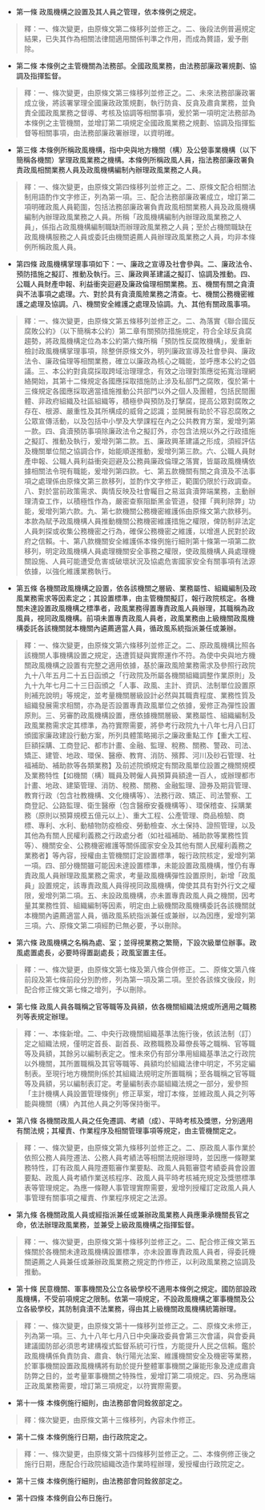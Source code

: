 * 第一條 政風機構之設置及其人員之管理，依本條例之規定。

> 釋：一、條次變更，由原條文第二條移列並修正之。二、後段法例普遍規定結果，已失其作為相關法律間適用關係判準之作用，而成為贅語，爰予刪除。

* 第二條 本條例之主管機關為法務部。全國政風業務，由法務部廉政署規劃、協調及指揮監督。

> 釋：一、條次變更，由原條文第三條移列並修正之。二、未來法務部廉政署成立後，將該署掌理全國廉政政策規劃，執行防貪、反貪及肅貪業務，並負責全國政風業務之督導、考核及協調等相關事項，爰於第一項明定法務部為本條例之主管機關，並增訂第二項規定全國政風業務之規劃、協調及指揮監督等相關事項，由法務部廉政署辦理，以資明確。

* 第三條 本條例所稱政風機構，指中央與地方機關（構）及公營事業機構（以下簡稱各機關）掌理政風業務之機構。本條例所稱政風人員，指法務部廉政署負責政風相關業務人員及政風機構編制內辦理政風業務之人員。

> 釋：一、條次變更，由原條文第四條移列並修正之。二、原條文配合相關法制用語酌作文字修正，列為第一項。三、配合法務部廉政署成立，增訂第二項明確政風人員範圍，包括法務部廉政署負責政風相關業務人員及政風機構編制內辦理政風業務之人員。所稱「政風機構編制內辦理政風業務之人員」，係指占政風機構編制職缺而辦理政風業務之人員；至於占機關職缺在政風機構服務之人員或委託由機關遴薦人員辦理政風業務之人員，均非本條例所稱政風人員。

* 第四條 政風機構掌理事項如下：一、廉政之宣導及社會參與。二、廉政法令、預防措施之擬訂、推動及執行。三、廉政興革建議之擬訂、協調及推動。四、公職人員財產申報、利益衝突迴避及廉政倫理相關業務。五、機關有關之貪瀆與不法事項之處理。六、對於具有貪瀆風險業務之清查。七、機關公務機密維護之處理及協調。八、機關安全維護之處理及協調。九、其他有關政風事項。

> 釋：一、條次變更，由原條文第五條移列並修正之。二、為落實《聯合國反腐敗公約》（以下簡稱本公約）第二章有關預防措施規定，符合全球反貪腐趨勢，將政風機構定位為本公約第六條所稱「預防性反腐敗機構」，爰重新檢討政風機構掌理事項，除整併原條文外，明列廉政宣導及社會參與、廉政法令、廉政倫理等相關業務，確立以廉政為核心之職能，並呼應本公約之倡議。三、本公約對貪腐採取跨域治理理念，有效之治理對策應從拓寬治理網絡開始，其第十二條規定各國應採取措施防止涉及私部門之腐敗，復於第十三條規定各國應採取適當措施推動公共部門以外之個人及團體，包括民間團體、非政府組織及社區組織等，積極參與預防及打擊腐，提高公眾對腐敗之存在、根源、嚴重性及其所構成的威脅之認識；並開展有助於不容忍腐敗之公眾宣傳活動，以及包括中小學及大學課程在內之公共教育方案，爰增列第一款。四、貪瀆預防事項除廉政法令之擬訂外，亦包含法規以外之行政措施之擬訂、推動及執行，爰增列第二款。五、廉政興革建議之形成，須經評估及機關單位間之協調合作，始能順遂推動，爰增列第三款。六、公職人員財產申報、公職人員利益衝突迴避及公務員廉政倫理之落實，皆屬政風機構依據相關法令現有職能，爰增列第四款。七、第五款機關有關之貪瀆及不法事項之處理係由原條文第三款移列，並酌作文字修正，範圍仍限於行政調查。八、對於當前政策需求、輿情反映及社會矚目之易滋貪瀆弊端業務，主動辦理清查工作，以積極性作為，嚴密查察阻斷黑金管道，發揮「興利除弊」功能，爰增列第六款。九、第七款機關公務機密維護係由原條文第六款移列。本款為賦予政風機構人員推動機關公務機密維護措施之權限，俾防制非法定人員刺探或收集公務機密之行為，確保公務機密之維護，以增進人民對於政府之信賴。十、第八款機關安全維護係本條例施行細則第十條第一項第二款移列，明定政風機構人員處理機關安全事務之權限，使政風機構人員處理機關設施、人員可能遭受危害或破壞狀況及協處危害國家安全有關事項有法源依據，以強化維護業務執行。

* 第五條 各機關政風機構之設置，依各該機關之層級、業務屬性、組織編制及政風業務需求等因素定之；其設置標準，由主管機關擬訂，報行政院核定。各機關未達設置政風機構之標準者，政風業務得置專責政風人員辦理，其職稱為政風員，視同政風機構。前項未置專責政風人員者，政風業務由上級機關政風機構委託各該機關就本機關內遴薦適當人員，循政風系統指派兼任或兼辦。

> 釋：一、條次變更，由原條文第六條移列並修正之。二、原政風機構比照各該機關人事機構設置之規定，迭遭質疑與實際運作不符。為使中央與地方機關政風機構之設置有完整之適用依據，基於廉政風險業務需求及參照行政院九十八年五月二十五日函頒之「行政院及所屬各機關組織調整作業原則」及九十九年七月二十三日函頒之「人事、政風、主計、資訊、法制單位設置原則補充說明」等規定，並考量機關層級設計必然與其職責程度、業務性質及組織發展需求相關，亦為是否設置專責政風單位之依據，爰修正為彈性設置原則。三、另審酌政風機構設置，應依據機關層級、業務屬性、組織編制及政風業務需求定其標準，為符實際需要，將參考行政院九十八年七月八日訂頒國家廉政建設行動方案，所列具體策略揭示之廉政重點工作【重大工程、巨額採購、工商登記、都市計畫、金融、監理、稅務、關務、警政、司法、矯正、建管、地政、環保、醫療、教育、消防、殯葬、河川及砂石管理、社福補助、補助款等各類業務】及前述院頒規定有關政風單位設置之機關規模及業務特性【如機關（構）職員及聘僱人員預算員額達一百人，或辦理都市計畫、地政、建築管理、消防、稅務、關務、金融監理、證券及期貨管理、教育行政（包含社教機構、文化機構等）、法務行政、矯正、司法警察、工商登記、公路監理、衛生醫療（包含醫療安養機構等）、環保稽查、採購業務（原則以預算規模五億元以上）、重大工程、公產管理、商品檢驗、商標、專利、水利、動植物防疫檢疫、勞動檢查、水土保持、證照管理，以及其他為有關人民權利義務之行政處分者（如社福補助、補助款等業務性質等）、機關安全、公務機密維護等關係國家安全及其他有關人民權利義務之業務者】等內容，授權由主管機關訂定設置標準，報行政院核定，爰增列第一項。四、部分機關雖可能因未達設置標準，未能設置政風機構，惟仍有專責政風人員辦理政風業務之需求，考量政風機構彈性設置原則，新增「政風員」設置規定，該專責政風人員得視同政風機構，俾使其具有對外行文之權限，爰增列第二項。五、未設政風機構，亦未置專責政風人員之機關，因考量其業務性質、組織編制等因素，明定由上級機關政風機構委託各該機關就本機關內遴薦適當人員，循政風系統指派兼任或兼辦，以為因應，爰增列第三項。六、原條文第二項經酌已無必要，予以刪除。

* 第六條 政風機構之名稱為處、室；並得視業務之繁簡，下設次級單位辦事。政風處置處長，必要時得置副處長；政風室置主任。

> 釋：一、條次變更，由原條文第七條及第八條合併修正。二、原條文第八條前段及第七條前段分別酌修，列為第一項及第二項。至於各該條文後段，則配合修正條文第七條之增列，予以刪除。

* 第七條 政風人員各職稱之官等職等及員額，依各機關組織法規或所適用之職務列等表規定辦理。

> 釋：一、本條新增。二、中央行政機關組織基準法施行後，依該法制（訂）定之組織法規，僅明定首長、副首長、政務職務及幕僚長等之職稱、官等職等及員額，其餘另以編制表定之。惟未來仍有部分準用組織基準法之行政院以外機關，其所置職稱及其官等職等、員額均於組織法律中明定，不另定編制表。至現行地方機關則係於其組織法規明定所置職稱；至各職稱之官等職等及員額，另以編制表訂定。考量編制表亦屬組織法規之一部分，爰參照「主計機構人員設置管理條例」修正草案，增訂本條，並維政風人員之列等能與機關（構）內其他人員之列等保持衡平。

* 第八條 各機關政風人員之任免遷調、考績（成）、平時考核及獎懲，分別適用有關法規；其權責、作業程序及相關管理事項等規定，由主管機關定之。

> 釋：一、條次變更，由原條文第九條移列並修正之。二、原政風人事作業於依照公務人員陞遷法、公務人員考績法等相關法規辦理時，並因應一條鞭業務特性，訂有政風人員陞遷甄審作業要點、政風人員甄審暨考績委員會設置要點、政風人員考績作業送核程序、政風人員平時考核補充規定及獎懲標準表等管理規定。為應一條鞭人事管理實際需要，爰增列授權訂定政風人員人事管理有關事項之權責、作業程序規定之法源。

* 第九條 各機關政風人員或經指派兼任或兼辦政風業務人員應秉承機關長官之命，依法辦理政風業務，並兼受上級政風機構之指揮監督。

> 釋：一、條次變更，由原條文第十條移列並修正之。二、配合修正條文第五條關於各機關未達政風機構設置標準，亦未設置專責政風人員者，得委託機關遴薦之人員兼任或兼辦政風業務之規定酌作修正，以利政風業務之協調及推動。

* 第十條 民意機關、軍事機關及公立各級學校不適用本條例之規定。國防部設政風機構，不受前項規定之限制。依第一項規定，不設政風機構之軍事機關及公立各級學校，其防制貪瀆不法業務，得由其上級機關政風機構統籌辦理。

> 釋：一、條次變更，由原條文第十一條移列並修正之。二、原條文未修正，列為第一項。三、九十八年七月八日中央廉政委員會第三次會議，與會委員建議國防部必須思考建構複式監督系統可行性，方能提升人民之信賴。鑑於政風機構係負責防貪、肅貪、執行陽光法案、維護機關安全及機密等業務，於軍事機關設置政風機構將有助於提升整體軍事機關之廉能形象及達成肅貪防弊之目的，並考量軍事機關之特殊性，爰增訂第二項規定。四、另為應端正政風業務需要，增訂第三項規定，以符實際需要。

* 第十一條 本條例施行細則，由法務部會同銓敘部定之。

> 釋：條次變更，由原條文第十三條移列，內容未作修正。

* 第十二條 本條例施行日期，由行政院定之。

> 釋：一、條次變更，由原條文第十四條移列並修正之。二、本條例修正後之施行日期，應配合行政院組織改造作業時程辦理，爰授權由行政院定之。

* 第十三條 本條例施行細則，由法務部會同銓敘部定之。

* 第十四條 本條例自公布日施行。

